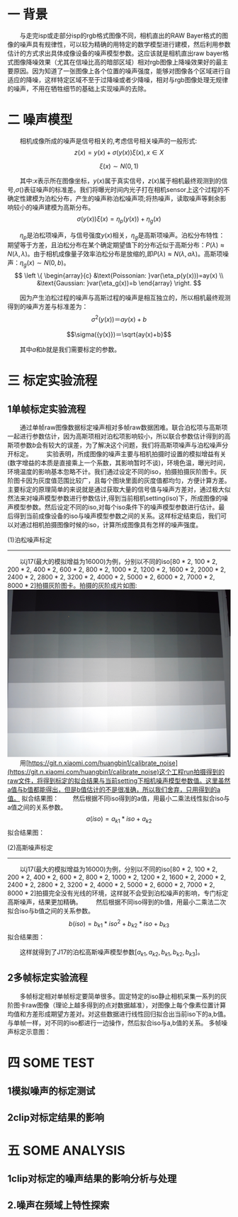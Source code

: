 一 **背景**     
========  
&ensp;&ensp;&ensp;&ensp;与走完isp或走部分isp的rgb格式图像不同，相机直出的RAW Bayer格式的图像的噪声具有规律性，可以较为精确的用特定的数学模型进行建模，然后利用参数估计的方式求出具体成像设备的噪声模型参数。这应该就是相机直出raw bayer格式图像降噪效果（尤其在信噪比高的暗部区域）相对rgb图像上降噪效果好的最主要原因。因为知道了一张图像上各个位置的噪声强度，能够对图像各个区域进行自适应的降噪，这样特定区域不至于过降噪或者少降噪，相对与rgb图像处理无规律的噪声，不用在牺牲细节的基础上实现噪声的去除。  

二 **噪声模型**    
========
&ensp;&ensp;&ensp;&ensp;相机成像所成的噪声是信号相关的,考虑信号相关噪声的一般形式:  
$$z(x) = y(x) + \sigma({y(x)})\xi(x),x\in{X}$$

$$\xi(x)\sim{N(0, 1)}$$

&ensp;&ensp;&ensp;&ensp;其中:$x$表示所在图像坐标，$y(x)$属于真实信号，$z(x)$属于相机最终观测到的信号,$\sigma()$表征噪声的标准差。我们将曝光时间内光子打在相机sensor上这个过程的不确定性建模为泊松分布，产生的噪声称泊松噪声项;将热噪声，读取噪声等剩余影响较小的噪声建模为高斯分布。  
$$\sigma({y(x)})\xi(x)=\eta_p(y(x))+\eta_g(x)$$  

&ensp;&ensp;&ensp;&ensp;$\eta_p$是泊松项噪声，与信号强度$y(x)$相关，$\eta_g$是高斯项噪声。泊松分布特性：期望等于方差，且泊松分布在某个确定期望值下的分布近似于高斯分布：$P(\lambda)\approx{N(\lambda, \lambda)}$。由于相机成像量子效率泊松分布是放缩的,即$P(\lambda)\approx{N(\lambda, a\lambda)}$。高斯项噪声：$\eta_g(x)\sim{N(0, b)}$。
$$
\left \{ 
\begin{array}{c}
&\text{Poissonian: }var(\eta_p(y(x)))=ay(x) \\ 
&\text{Gaussian:  }var(\eta_g(x))=b
\end{array}
\right.
$$

&ensp;&ensp;&ensp;&ensp;因为产生泊松过程的噪声与高斯过程的噪声是相互独立的，所以相机最终观测得到的噪声方差与标准差为：
$$\sigma^2({y(x)})＝ay(x)+b$$

$$\sigma({y(x)})＝\sqrt{ay(x)+b}$$

&ensp;&ensp;&ensp;&ensp;其中$a$和$b$就是我们需要标定的参数。

三 **标定实验流程**      
========
1单帧标定实验流程     
------------  
&ensp;&ensp;&ensp;&ensp;通过单帧raw图像数据标定噪声相对多帧raw数据困难。联合泊松项与高斯项一起进行参数估计，因为高斯项相对泊松项影响较小，所以联合参数估计得到的高斯项参数$b$会有较大的误差，为了解决这个问题，我们将高斯项噪声与泊松噪声分开标定。
&ensp;&ensp;&ensp;&ensp;实验表明，所成图像的噪声主要与相机拍摄时设置的模拟增益有关(数字增益的本质是直接乘上一个系数，其影响暂时不谈)，环境色温，曝光时间，环境温度的影响基本忽略不计。我们通过设定不同的iso，拍摄拍摄灰阶图卡。灰阶图卡因为灰度值范围比较广，且每个图块里面的灰度值都均匀，方便计算方差。主要标定的原理简单的来说就是通过获取大量的信号值与噪声方差对，通过极大似然法来对噪声模型参数进行参数估计,得到当前相机setting(iso)下，所成图像的噪声模型参数。然后设定不同的iso,对每个iso条件下的噪声模型参数进行估计。最后得到当前成像设备的iso与噪声模型参数之间的关系。这样标定结束后，我们可以对通过相机拍摄图像时候的iso，计算所成图像具有怎样的噪声强度。

(1)泊松噪声标定    
_______________   
&ensp;&ensp;&ensp;&ensp;以j17(最大的模拟增益为16000)为例，分别以不同的iso[$80*2$, $100*2$, $200*2$, $400*2$, $600*2$, $800*2$, $1000*2$, $1200*2$, $1600*2$, $2000*2$, $2400*2$, $2800*2$, $3200*2$, $4000*2$, $5000*2$, $6000*2$, $7000*2$, $8000*2$]拍摄灰阶图卡。拍摄的灰阶成片如图:
![enter image description here](https://github.com/npzl/Awesome-Denoise/blob/master/iso800_1608822641783_input_8000x3000_2.RGGB.jpg)
&ensp;&ensp;&ensp;&ensp;用[https://git.n.xiaomi.com/huangbin1/calibrate_noise](https://git.n.xiaomi.com/huangbin1/calibrate_noise)这个工程run拍摄得到的raw文件，将得到标定的拟合结果与当前setting下相机噪声模型参数值。这里虽然a值与b值都能得出，但是b值估计的不是很准确，所以我们舍弃，只用得到的a值。
拟合结果图：
&ensp;&ensp;&ensp;&ensp;然后根据不同iso得到的a值，用最小二乘法线性拟合iso与a值之间的关系参数。
$$a(iso)=a_{k1}*iso+a_{k2}$$
拟合结果图：

(2)高斯噪声标定    
_______________  
&ensp;&ensp;&ensp;&ensp;以j17(最大的模拟增益为16000)为例，分别以不同的iso[$80*2$, $100*2$, $200*2$, $400*2$, $600*2$, $800*2$, $1000*2$, $1200*2$, $1600*2$, $2000*2$, $2400*2$, $2800*2$, $3200*2$, $4000*2$, $5000*2$, $6000*2$, $7000*2$, $8000*2$]拍摄完全没有光线的环境，这样就不会受到泊松噪声的影响，专门标定高斯噪声，结果更加精确。
&ensp;&ensp;&ensp;&ensp;然后根据不同iso得到的b值，用最小二乘法二次拟合iso与b值之间的关系参数。
$$b(iso)=b_{k1}*iso^2+b_{k2}*iso+b_{k3}$$
拟合结果图：

&ensp;&ensp;&ensp;&ensp;这样就得到了J17的泊松高斯噪声模型参数$[a_{k1}, a_{k2}, b_{k1}, b_{k2}, b_{k3}]$。

2多帧标定实验流程     
------------
&ensp;&ensp;&ensp;&ensp;多帧标定相对单帧标定要简单很多。固定特定的iso静止相机采集一系列的灰阶图卡raw图像（理论上越多得到的点对数据越准），对图像上每个像素位置计算均值和方差形成期望方差对。对这些数据进行线性回归拟合出当前iso下的a,b值。与单帧一样，对不同的iso都进行一边操作，然后拟合iso与a,b值的关系。
多帧噪声标定示意图：


四 **SOME TEST**     
======  

1模拟噪声的标定测试  
------------  

2clip对标定结果的影响
------------    


五 **SOME ANALYSIS**   
======
1clip对标定的噪声结果的影响分析与处理
-------------

2.噪声在频域上特性探索
------------------






<!--stackedit_data:
eyJoaXN0b3J5IjpbODE0MDc3ODQ2LC0yMDcxMTkxMDc1LDExNz
c1NDg2OTBdfQ==
-->